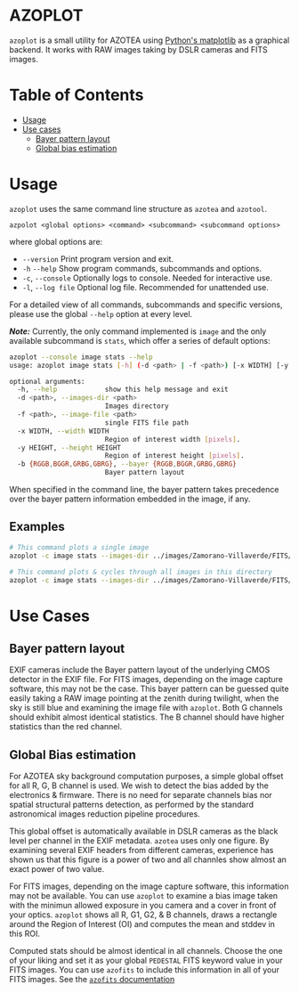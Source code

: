 # AZOPLOT

`azoplot` is a small utility for AZOTEA using [Python's matplotlib](https://matplotlib.org/) as a graphical backend. 
It works with RAW images taking by DSLR cameras and FITS images.

# Table of Contents

* [Usage](https://github.com/actionprojecteu/azotea-client/blob/main/azoplot.md#usage)
* [Use cases](https://github.com/actionprojecteu/azotea-client/blob/main/azoplot.md#use-cases)
    - [Bayer pattern layout](https://github.com/actionprojecteu/azotea-client/blob/main/azoplot.md#bayer-pattern-layout)
    - [Global bias estimation](https://github.com/actionprojecteu/azotea-client/blob/main/azoplot.md#global-bias-estimation)

# Usage

`azoplot` uses the same command line structure as `azotea` and `azotool`.

```
azpolot <global options> <command> <subcommand> <subcommand options>
```

where global options are:

* `--version`     Print program version and exit.
* `-h`  `--help`  Show program commands, subcommands and options.
* `-c`, `--console` Optionally logs to console. Needed for interactive use.
* `-l`, `--log file` Optional log file. Recommended for unattended use.

For a detailed view of all commands, subcommands and specific versions, please use the global `--help` option at every level.

***Note:*** Currently, the only command implemented is `image` and the only available subcommand is `stats`, which offer a series of default options:

```bash
azoplot --console image stats --help
usage: azoplot image stats [-h] (-d <path> | -f <path>) [-x WIDTH] [-y HEIGHT] [-b {RGGB,BGGR,GRBG,GBRG}]

optional arguments:
  -h, --help            show this help message and exit
  -d <path>, --images-dir <path>
                        Images directory
  -f <path>, --image-file <path>
                        single FITS file path
  -x WIDTH, --width WIDTH
                        Region of interest width [pixels].
  -y HEIGHT, --height HEIGHT
                        Region of interest height [pixels].
  -b {RGGB,BGGR,GRBG,GBRG}, --bayer {RGGB,BGGR,GRBG,GBRG}
                        Bayer pattern layout

```

When specified in the command line, the bayer pattern takes precedence over the bayer pattern information embedded in the image, if any.

## Examples



```bash
# This command plots a single image
azoplot -c image stats --images-dir ../images/Zamorano-Villaverde/FITS/202201/20220101-180045.10000.fits

# This command plots & cycles through all images in this directory
azoplot -c image stats --images-dir ../images/Zamorano-Villaverde/FITS/202201

```


# Use Cases

## Bayer pattern layout

EXIF cameras include the Bayer pattern layout of the underlying CMOS detector in the EXIF file. For FITS images, depending on the image capture software, this may not be the case. This bayer pattern can be guessed quite easily taking a RAW image pointing at the zenith during twilight, when the sky is still blue and examining the image file with `azoplot`. Both G channels should exhibit almost identical statistics. The B channel should have higher statistics than the red channel.


## Global Bias estimation

For AZOTEA sky background computation purposes, a simple global offset for all R, G, B channel is used. We wish to detect the bias added by the electronics & firmware. There is no need for separate channels bias nor spatial structural patterns detection, as performed by the standard astronomical images reduction pipeline procedures.

This global offset is automatically available in DSLR cameras as the black level per channel in the EXIF metadata. `azotea` uses only one figure. By examining several EXIF headers from different cameras, experience has shown us that this figure is a power of two and all channles show almost an exact power of two value.

For FITS images, depending on the image capture software, this information may not be available. You can use `azoplot` to examine a bias image taken with the minimun allowed exposure in you camera and a cover in front of your optics. `azoplot` shows all R, G1, G2, & B channels, draws a rectangle around the Region of Interest (OI) and computes the mean and stddev in this ROI.

Computed stats should be almost identical in all channels. Choose the one of your liking and set it as your global
`PEDESTAL` FITS keyword value in your FITS images. You can use `azofits` to include this information in all of your FITS images. See the [`azofits` documentation](https://github.com/actionprojecteu/azotea-client/blob/main/azofits.md)


